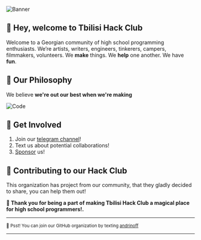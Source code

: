 ![Banner](https://i.imgur.com/8JWS55z_d.webp?maxwidth=760&fidelity=grand)

## :wave: Hey, welcome to Tbilisi Hack Club 



Welcome to a Georgian community of high school programming enthusiasts. We’re artists, writers, engineers, tinkerers, campers, filmmakers, volunteers. We **make** things. We **help** one another. We have **fun**. 

## 🚢 Our Philosophy

We believe **we're out our best when we're making**

![Code](https://cdn.prod.website-files.com/5bb2d180c43612d267c85ce4/67f49a74cfcc6549290499cc_20%20Best%20Programming%20Languages%20for%20Kids.jpg)

## 🌈 Get Involved

1. Join our [telegram channel](https://t.me/tbilisihc)!
2. Text us about potential collaborations!
3. [Sponsor](https://patreon.com/tbilisihc) us!

## 🦦 Contributing to our Hack Club

This organization has project from our community, that they gladly decided to share, you can help them out!

**💖 Thank you for being a part of making Tbilisi Hack Club a magical place for high school programmers!.** 

---
 
<sub>🤫 Psst! You can join our GitHub organization by texting [andrinoff](https://linktr.ee/andrinoff)</sub>

---
